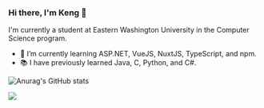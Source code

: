 ### Hi there, I'm Keng 👋

I'm currently a student at Eastern Washington University in the Computer Science program.

- 🌱 I’m currently learning ASP.NET, VueJS, NuxtJS, TypeScript, and npm.
- 📚 I have previously learned Java, C, Python, and C#.

![Anurag's GitHub stats](https://github-readme-stats.vercel.app/api?username=xiokd&count_private=true&theme=dracula)

![](https://komarev.com/ghpvc/?username=xiokd&color=dd6387)
